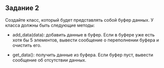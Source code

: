 ## Задание 2


Создайте класс, который будет представлять собой буфер данных. У класса должны быть следующие методы:

- add_data(data): добавить данные в буфер. Если в буфере уже есть хотя бы 5 элементов, вывести сообщение о переполнении буфера и очистить его.

- get_data(): получить данные из буфера. Если буфер пуст, вывести сообщение об отсутствии данных.